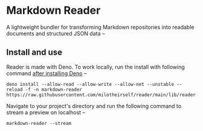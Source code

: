 # Markdown Reader

A lightweight bundler for transforming Markdown repositories into readable documents and structured JSON data –

<!--
## Disclaimer

[...]
-->

## Install and use

Reader is made with Deno. To work locally, run the install with following command [after installing Deno][deon:install] –

```console
deno install --allow-read --allow-write --allow-net --unstable --reload -f -n markdown-reader https://raw.githubusercontent.com/milotheirself/reader/main/lib/reader.ts
```

<!-- <details>
  <summary>command breakdown</summary>
  <dl>
    <dt><code>deno run</code></dt>
    <dd>runs a TypeScript module with Deno</dd>
    <dt><code>--allow-read --allow-write</code></dt>
    <dd>allows the module to read and write files</dd>
    <dt><code>--allow-net</code></dt>
    <dd>allows the module to start a web server and load external files</dd>
    <dt><code>--unstable</code></dt>
    <dd>specifies that the module is using some not production-ready features of Deno</dd>
    <dt><code>--reload</code></dt>
    <dd>specifies to not use a cached version of the the module</dd>
    <dt><code>https://.../lib/reader-stream.ts</code></dt>
    <dd>specifies the location of the module</dd>
  </dl>
</details> -->

Navigate to your project's directory and run the following command to stream a preview on localhost –

```console
markdown-reader --stream
```

<!-- <details>
  <summary>command breakdown</summary>
  <dl>
    <dt><code>deno-reader</code></dt>
    <dd>runs the Reader module with Deno when installed</dd>
    <dt><code>--stream</code></dt>
    <dd>specifies to build, stream and listen for file changes</dd>
  </dl>
</details> -->

[deon:install-reader]: https://github.com/milotheirself/reader
[deon:install]: https://deno.land/manual/getting_started/installation

